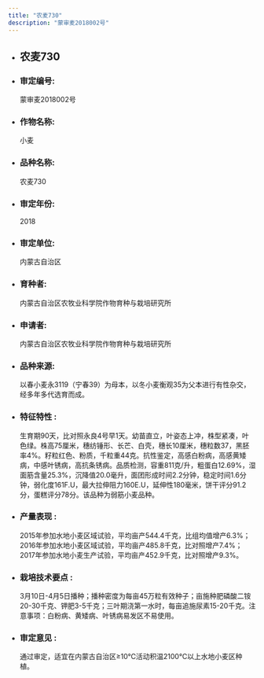 ```yaml
---
title: "农麦730"
description: "蒙审麦2018002号"
---
```

* ## 农麦730
* ###  审定编号:  
   蒙审麦2018002号

*  ### 作物名称:  
   小麦

*   ###  品种名称: 
    农麦730

*   ### 审定年份: 
    2018

*   ### 审定单位:  
    内蒙古自治区

*   ### 育种者:  
    内蒙古自治区农牧业科学院作物育种与栽培研究所

*   ### 申请者:  
    内蒙古自治区农牧业科学院作物育种与栽培研究所

*   ### 品种来源:  
    以春小麦永3119（宁春39）为母本，以冬小麦衡观35为父本进行有性杂交，经多年多代选育而成。

*   ### 特征特性 : 
    生育期90天，比对照永良4号早1天。幼苗直立，叶姿态上冲，株型紧凑，叶色绿。株高75厘米，穗纺锤形、长芒、白壳，穗长10厘米，穗粒数37，黑胚率4%。籽粒红色、粉质，千粒重44克。抗性鉴定，高感白粉病，高感黄矮病，中感叶锈病，高抗条锈病。品质检测，容重811克/升，粗蛋白12.69%，湿面筋含量25.3%，沉降值20.0毫升，面团形成时间2.2分钟，稳定时间1.6分钟，弱化度161F.U，最大拉伸阻力160E.U，延伸性180毫米，饼干评分91.2分，蛋糕评分78分。该品种为弱筋小麦品种。

*   ### 产量表现 : 
    2015年参加水地小麦区域试验，平均亩产544.4千克，比组均值增产6.3%；2016年参加水地小麦区域试验，平均亩产485.8千克，比对照增产7.4%；2017年参加水地小麦生产试验，平均亩产452.9千克，比对照增产9.3%。

*   ### 栽培技术要点 : 
    3月10日-4月5日播种；播种密度为每亩45万粒有效种子；亩施种肥磷酸二铵20-30千克、钾肥3-5千克；三叶期浇第一水时，每亩追施尿素15-20千克。注意事项：白粉病、黄矮病、叶锈病易发区不易使用。

*   ### 审定意见 : 
    通过审定，适宜在内蒙古自治区≥10℃活动积温2100℃以上水地小麦区种植。
